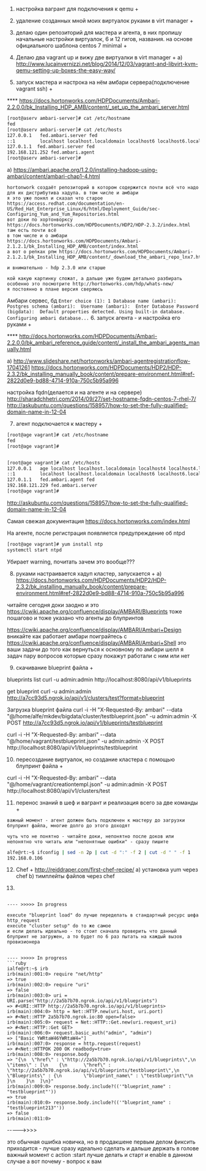 1. настройка вагрант для подключения к qemu +
2. удаление созданных мной моих виртуалок руками в virt manager +
3. делаю один репозиторий для мастера и агента, в них пропишу начальные настройки виртуалок, 6 и 12 гигов, названия. на основе официального шаблона centos 7 minimal +
4. Делаю два vagrant up и вижу две виртуалки в virt manager +
  a) http://www.lucainvernizzi.net/blog/2014/12/03/vagrant-and-libvirt-kvm-qemu-setting-up-boxes-the-easy-way/

5. запуск мастера и настрока на нём амбари сервера(подключение vagrant ssh) +

**** https://docs.hortonworks.com/HDPDocuments/Ambari-2.2.0.0/bk_Installing_HDP_AMB/content/_set_up_the_ambari_server.html


```sh
[root@aserv ambari-server]# cat /etc/hostname
fed
[root@aserv ambari-server]# cat /etc/hosts
127.0.0.1   fed.ambari.server fed
::1         localhost localhost.localdomain localhost6 localhost6.localdomain6
127.0.1.1  fed.ambari.server fed
192.168.121.252 fed.ambari.agent
[root@aserv ambari-server]# 
```







  a) https://ambari.apache.org/1.2.0/installing-hadoop-using-ambari/content/ambari-chap1-4.html

```
hortonwork создаёт репозиторий в котором содержится почти всё что надо для их дистрибутива хадупа. в том числе и амбари
я это уже понял и сказал что старое
https://access.redhat.com/documentation/en-US/Red_Hat_Enterprise_Linux/6/html/Deployment_Guide/sec-Configuring_Yum_and_Yum_Repositories.html
вот доки по хортонворксу https://docs.hortonworks.com/HDPDocuments/HDP2/HDP-2.3.2/index.html
там есть почти всё
в том числе и о амбари
https://docs.hortonworks.com/HDPDocuments/Ambari-2.1.2.1/bk_Installing_HDP_AMB/content/index.html
а вот о репках рпм https://docs.hortonworks.com/HDPDocuments/Ambari-2.1.2.1/bk_Installing_HDP_AMB/content/_download_the_ambari_repo_lnx7.html
```

`и внимательно - hdp 2.3.0 или старше`


```
кой какую картинку сложат, а дальше уже будем детально разбирать
особенно это посмотрите http://hortonworks.com/hdp/whats-new/
я постоянно в плане версия сверяюсь
```


Амбари сервес, бд
`
Enter choice (1): 1
Database name (ambari): 
Postgres schema (ambari): 
Username (ambari): 
Enter Database Password (bigdata): 
Default properties detected. Using built-in database.
Configuring ambari database...
`
6. запуск агента - и настройка его руками +

 ****  http://docs.hortonworks.com/HDPDocuments/Ambari-2.2.0.0/bk_ambari_reference_guide/content/_install_the_ambari_agents_manually.html


   a) http://www.slideshare.net/hortonworks/ambari-agentregistrationflow-17041261
   https://docs.hortonworks.com/HDPDocuments/HDP2/HDP-2.3.2/bk_installing_manually_book/content/prepare-environment.html#ref-2822d0e9-bd88-4714-910a-750c5b95a996


   настройка fqdn(делается и на агенте и на сервере)
   http://sharadchhetri.com/2014/09/27/set-hostname-fqdn-centos-7-rhel-7/
   http://askubuntu.com/questions/158957/how-to-set-the-fully-qualified-domain-name-in-12-04



7. агент подключается к мастеру +

```sh
[root@age vagrant]# cat /etc/hostname
fed
[root@age vagrant]#


[root@age vagrant]# cat /etc/hosts
127.0.0.1   age localhost localhost.localdomain localhost4 localhost4.localdomain4
::1         localhost localhost.localdomain localhost6 localhost6.localdomain6
127.0.1.1   fed.ambari.agent fed
192.168.121.229 fed.ambari.server
[root@age vagrant]# 
```

http://askubuntu.com/questions/158957/how-to-set-the-fully-qualified-domain-name-in-12-04


Cамая свежая документация
https://docs.hortonworks.com/index.html



На агенте, после регистрация появляется предупреждение об ntpd
```sh
[root@age vagrant]# yum install ntp
systemctl start ntpd
```
Убирает warning, почитать зачем это вообще???



8. руками настраивается хадуп кластер, запускается +
   а) https://docs.hortonworks.com/HDPDocuments/HDP2/HDP-2.3.2/bk_installing_manually_book/content/prepare-environment.html#ref-2822d0e9-bd88-4714-910a-750c5b95a996


читайте сегодня доки
заодно и это https://cwiki.apache.org/confluence/display/AMBARI/Blueprints
тоже пошагово и тоже указано что агенты до блупринтов


https://cwiki.apache.org/confluence/display/AMBARI/Ambari+Design
вникайте как работает амбари
поиграйтесь с https://cwiki.apache.org/confluence/display/AMBARI/Ambari+Shell
это ваши задачи до того как вернуться к основному
по амбари шелл я задач пару вопросов которые сразу покажут работали с ним или нет



9. скачивание blueprint файла +

blueprints list
curl  -u admin:admin http://localhost:8080/api/v1/blueprints


get blueprint
curl  -u admin:admin http://a7cc93d5.ngrok.io/api/v1/clusters/test?format=blueprint

Загрузка blueprint файла
curl  -i -H "X-Requested-By: ambari" --data "@/home/alfe/mkdev/bigdata/cluster/testblueprint.json" -u admin:admin -X POST http://a7cc93d5.ngrok.io/api/v1/blueprints/testblueprint

curl  -i -H "X-Requested-By: ambari" --data "@/home/vagrant/testblueprint.json" -u admin:admin -X POST http://localhost:8080/api/v1/blueprints/testblueprint


10. пересоздание виртуалок, но создание кластера с помощью блупринт файла +


curl  -i -H "X-Requested-By: ambari" --data "@/home/vagrant/creationtempl.json" -u admin:admin -X POST http://localhost:8080/api/v1/clusters/test






11. перенос знаний в шеф и вагрант и реализация всего за две команды +

`важный момент - агент должен быть подключен к мастеру до загрузки блупринт файла, многие долго до этого доходят`

```
чуть что не понятно - читайте доки, непонятно после доков или непонятно что читать или "непонятные ошибки" - сразу пишите
```



```sh
alfe@rt:~$ ifconfig | sed -n 2p | cut -d ":" -f 2 | cut -d " " -f 1
192.168.0.106
```

12. Chef +
http://reiddraper.com/first-chef-recipe/
   a) установка yum через chef
   b) тимплейты файлов через chef

13.
```

---- >>>>> In progress

execute "blueprint load" do лучше переделать в стандартный ресурс шефа http_request
execute "cluster setup" do то же самое
и если делать идеально - то стоит сначала проверить что данный блупринт не загружен, а то будет по 6 раз пытать на каждый вызов провизионера


---- >>>>> In progress
```ruby
ialfe@rt:~$ irb
irb(main):001:0> require "net/http"
=> true
irb(main):002:0> require "uri"
=> false
irb(main):003:0> uri = URI.parse("http://2a5b7b70.ngrok.io/api/v1/blueprints")
=> #<URI::HTTP http://2a5b7b70.ngrok.io/api/v1/blueprints>
irb(main):004:0> http = Net::HTTP.new(uri.host, uri.port)
=> #<Net::HTTP 2a5b7b70.ngrok.io:80 open=false>
irb(main):005:0> request = Net::HTTP::Get.new(uri.request_uri)
=> #<Net::HTTP::Get GET>
irb(main):006:0> request.basic_auth("admin", "admin")
=> ["Basic YWRtaW46YWRtaW4="]
irb(main):007:0> response = http.request(request)
=> #<Net::HTTPOK 200 OK readbody=true>
irb(main):008:0> response.body
=> "{\n  \"href\" : \"http://2a5b7b70.ngrok.io/api/v1/blueprints\",\n  \"items\" : [\n    {\n      \"href\" : \"http://2a5b7b70.ngrok.io/api/v1/blueprints/testblueprint\",\n      \"Blueprints\" : {\n        \"blueprint_name\" : \"testblueprint\"\n      }\n    }\n  ]\n}"
irb(main):009:0> response.body.include?(('"blueprint_name" : "testblueprint"'))
=> true
irb(main):010:0> response.body.include?(('"blueprint_name" : "testblueprint213"'))
=> false
irb(main):011:0> 
```




----->>>>


это обычная ошибка новичка, но в продакшене первым делом фиксить приходится - лучше сразу идеально сделать и дальше держать в голове
важный момент с action :start
лучше делать и старт и enable в данном случае
а вот почему - вопрос к вам
```